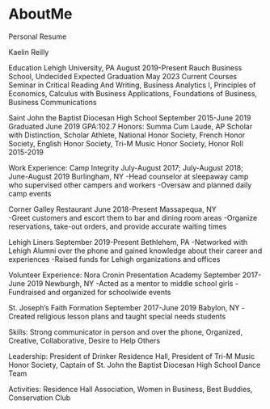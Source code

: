 # AboutMe
Personal Resume



Kaelin Reilly



Education
Lehigh University, PA 								      		       August 2019-Present
Rauch Business School, Undecided
Expected Graduation May 2023
Current Courses Seminar in Critical Reading And Writing, Business Analytics I, Principles of Economics, Calculus with Business Applications, Foundations of Business, Business Communications



Saint John the Baptist Diocesan High School 				           		           September 2015-June 2019
Graduated June 2019
GPA:102.7
Honors: Summa Cum Laude, AP Scholar with Distinction, Scholar Athlete, National Honor Society, French Honor Society, English Honor Society, Tri-M Music Honor Society, Honor Roll 2015-2019



Work Experience:
Camp Integrity 					    		     July-August 2017; July-August 2018; June-August 2019
Burlingham, NY
	-Head counselor at sleepaway camp who supervised other campers and workers 
	-Oversaw and planned daily camp events

Corner Galley Restaurant							                          		           June 2018-Present
Massapequa, NY								          
	-Greet customers and escort them to bar and dining room areas
	-Organize reservations, take-out orders, and provide accurate waiting times

Lehigh Liners  									 	                September 2019-Present
Bethlehem, PA
	-Networked with Lehigh Alumni over the phone and gained knowledge about their career and experiences
	-Raised funds for Lehigh organizations and offices



Volunteer Experience:
Nora Cronin Presentation Academy 							           September 2017-June 2019
Newburgh, NY
	-Acted as a mentor to middle school girls
	-Fundraised and organized for schoolwide events

St. Joseph’s Faith Formation								           September 2017-June 2019
Babylon, NY
	-Created religious lesson plans and taught special needs students



Skills:  Strong communicator in person and over the phone, Organized, Creative, Collaborative, Desire to Help Others
	


Leadership: President of Drinker Residence Hall, President of Tri-M Music Honor Society, Captain of St. John the Baptist Diocesan High School Dance Team



Activities: Residence Hall Association, Women in Business, Best Buddies, Conservation Club
